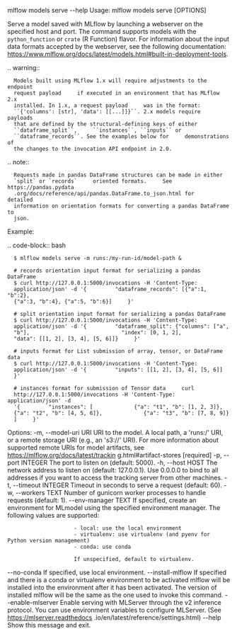mlflow models serve --help 
Usage: mlflow models serve [OPTIONS]

  Serve a model saved with MLflow by launching a webserver on the specified
  host and port. The command supports models with the ``python_function`` or
  ``crate`` (R Function) flavor. For information about the input data formats
  accepted by the webserver, see the following documentation:
  https://www.mlflow.org/docs/latest/models.html#built-in-deployment-tools.

  .. warning::

      Models built using MLflow 1.x will require adjustments to the endpoint
      request payload     if executed in an environment that has MLflow 2.x
      installed. In 1.x, a request payload     was in the format:
      ``{'columns': [str], 'data': [[...]]}``. 2.x models require     payloads
      that are defined by the structural-defining keys of either
      ``dataframe_split``,     ``instances``, ``inputs`` or
      ``dataframe_records``. See the examples below for     demonstrations of
      the changes to the invocation API endpoint in 2.0.

  .. note::

      Requests made in pandas DataFrame structures can be made in either
      `split` or `records`     oriented formats.     See https://pandas.pydata
      .org/docs/reference/api/pandas.DataFrame.to_json.html for     detailed
      information on orientation formats for converting a pandas DataFrame to
      json.

  Example:

  .. code-block:: bash

      $ mlflow models serve -m runs:/my-run-id/model-path &

      # records orientation input format for serializing a pandas DataFrame
      $ curl http://127.0.0.1:5000/invocations -H 'Content-Type:
      application/json' -d '{         "dataframe_records": [{"a":1, "b":2},
      {"a":3, "b":4}, {"a":5, "b":6}]     }'

      # split orientation input format for serializing a pandas DataFrame
      $ curl http://127.0.0.1:5000/invocations -H 'Content-Type:
      application/json' -d '{         "dataframe_split": {"columns": ["a",
      "b"],                             "index": [0, 1, 2],
      "data": [[1, 2], [3, 4], [5, 6]]}     }'

      # inputs format for List submission of array, tensor, or DataFrame data
      $ curl http://127.0.0.1:5000/invocations -H 'Content-Type:
      application/json' -d '{         "inputs": [[1, 2], [3, 4], [5, 6]]
      }'

      # instances format for submission of Tensor data     curl
      http://127.0.0.1:5000/invocations -H 'Content-Type: application/json' -d
      '{         "instances": [             {"a": "t1", "b": [1, 2, 3]},
      {"a": "t2", "b": [4, 5, 6]},             {"a": "t3", "b": [7, 8, 9]}
      ]     }'

Options:
  -m, --model-uri URI    URI to the model. A local path, a 'runs:/' URI, or a
                         remote storage URI (e.g., an 's3://' URI). For more
                         information about supported remote URIs for model
                         artifacts, see https://mlflow.org/docs/latest/trackin
                         g.html#artifact-stores  [required]
  -p, --port INTEGER     The port to listen on (default: 5000).
  -h, --host HOST        The network address to listen on (default:
                         127.0.0.1). Use 0.0.0.0 to bind to all addresses if
                         you want to access the tracking server from other
                         machines.
  -t, --timeout INTEGER  Timeout in seconds to serve a request (default: 60).
  -w, --workers TEXT     Number of gunicorn worker processes to handle
                         requests (default: 1).
  --env-manager TEXT     If specified, create an environment for MLmodel using
                         the specified environment manager. The following
                         values are supported:

                         - local: use the local environment
                         - virtualenv: use virtualenv (and pyenv for Python version management)
                         - conda: use conda

                         If unspecified, default to virtualenv.
  --no-conda             If specified, use local environment.
  --install-mlflow       If specified and there is a conda or virtualenv
                         environment to be activated mlflow will be installed
                         into the environment after it has been activated. The
                         version of installed mlflow will be the same as the
                         one used to invoke this command.
  --enable-mlserver      Enable serving with MLServer through the v2 inference
                         protocol. You can use environment variables to
                         configure MLServer. (See https://mlserver.readthedocs
                         .io/en/latest/reference/settings.html)
  --help                 Show this message and exit.